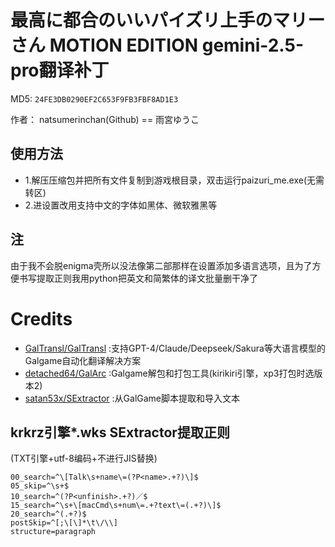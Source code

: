 # 最高に都合のいいパイズリ上手のマリーさん MOTION EDITION gemini-2.5-pro翻译补丁 

MD5: `24FE3DB0290EF2C653F9FB3FBF8AD1E3`

作者： natsumerinchan(Github) == 雨宮ゆうこ

## 使用方法
- 1.解压压缩包并把所有文件复制到游戏根目录，双击运行paizuri_me.exe(无需转区)
- 2.进设置改用支持中文的字体如黑体、微软雅黑等

## 注
由于我不会脱enigma壳所以没法像第二部那样在设置添加多语言选项，且为了方便书写提取正则我用python把英文和简繁体的译文批量删干净了

# Credits

- [GalTransl/GalTransl](https://github.com/GalTransl/GalTransl.git) :支持GPT-4/Claude/Deepseek/Sakura等大语言模型的Galgame自动化翻译解决方案
- [detached64/GalArc](https://github.com/detached64/GalArc.git) :Galgame解包和打包工具(kirikiri引擎，xp3打包时选版本2)
- [satan53x/SExtractor](https://github.com/satan53x/SExtractor.git) :从GalGame脚本提取和导入文本

## krkrz引擎*.wks SExtractor提取正则
(TXT引擎+utf-8编码+不进行JIS替换)
```
00_search=^\[Talk\s+name\=(?P<name>.+?)\]$
05_skip=^\s+$
10_search=^(?P<unfinish>.+?)／$
15_search=^\s+\[macCmd\s+num\=.+?text\=(.+?)\]$
20_search=^(.+?)$
postSkip=^[;\[\]*\t\/\\]
structure=paragraph
```
